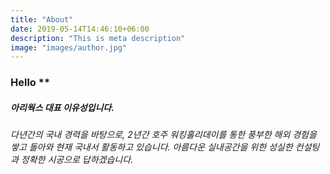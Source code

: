 ```yaml
---
title: "About"
date: 2019-05-14T14:46:10+06:00
description: "This is meta description"
image: "images/author.jpg"
---
```


### Hello **

##### 아리웍스 대표 이유성입니다. 

###### 다년간의 국내 경력을 바탕으로, 2년간 호주 워킹홀리데이를 통한 풍부한 해외 경험을 쌓고 돌아와 현재 국내서 활동하고 있습니다. 아름다운 실내공간을 위한 성실한 컨설팅과 정확한 시공으로 답하겠습니다.
